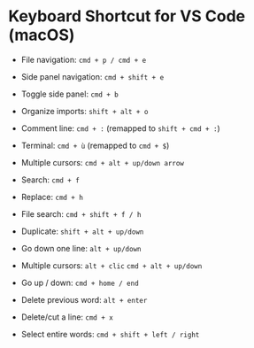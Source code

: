 # Keyboard Shortcut for VS Code (macOS)

- File navigation:
  `cmd + p / cmd + e`

- Side panel navigation:
  `cmd + shift + e`

- Toggle side panel:
  `cmd + b`

- Organize imports:
  `shift + alt + o`

- Comment line:
  `cmd + :` (remapped to `shift + cmd + :`)

- Terminal:
  `cmd + ù` (remapped to `cmd + $`)

- Multiple cursors:
  `cmd + alt + up/down arrow`

- Search:
  `cmd + f`

- Replace:
  `cmd + h`

- File search:
  `cmd + shift + f / h`

- Duplicate:
  `shift + alt + up/down`

- Go down one line:
  `alt + up/down`

- Multiple cursors:
  `alt + clic`
  `cmd + alt + up/down`

- Go up / down:
  `cmd + home / end`

- Delete previous word:
  `alt + enter`

- Delete/cut a line:
  `cmd + x`

- Select entire words:
  `cmd + shift + left / right`
